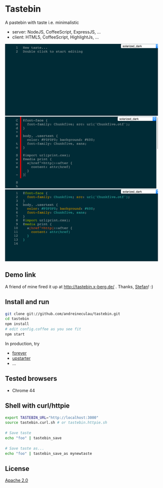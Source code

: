 # Tastebin

A pastebin with taste i.e. minimalistic

* server: NodeJS, CoffeeScript, ExpressJS, ...
* client: HTML5, CoffeeScript, HighlightJs, ...

![New](SEEME.png)
![Edit](SEEME2.png)
![Share](SEEME3.png)


## Demo link

A friend of mine fired it up at http://tastebin.x-berg.de/ . Thanks, [Stefan](https://github.com/sstrigler)! :)


## Install and run

```sh
git clone git://github.com/andreineculau/tastebin.git
cd tastebin
npm install
# edit config.coffee as you see fit
npm start
```

In production, try

* [forever](https://github.com/foreverjs/forever)
* [upstarter](https://github.com/carlos8f/node-upstarter)
* ...


## Tested browsers

* Chrome 44


## Shell with curl/httpie

```sh
export TASTEBIN_URL="http://localhost:3000"
source tastebin.curl.sh # or tastebin.httpie.sh

# Save taste
echo "foo" | tastebin_save

# Save taste as...
echo "foo" | tastebin_save_as mynewtaste
```


## License

[Apache 2.0](LICENSE)
